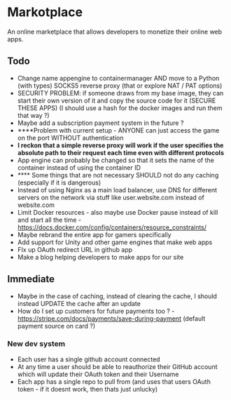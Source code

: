 # Markotplace

An online marketplace that allows developers to monetize their online web apps.

## Todo

-   Change name appengine to containermanager AND move to a Python (with types) SOCKS5 reverse proxy (that or explore NAT / PAT options)
-   SECURITY PROBLEM: if someone draws from my base image, they can start their own version of it and copy the source code for it (SECURE THESE APPS) (I should use a hash for the docker images and run them that way ?)
-   Maybe add a subscription payment system in the future ?
-   \*\*\*\*Problem with current setup - ANYONE can just access the game on the port WITHOUT authentication
-   **I reckon that a simple reverse proxy will work if the user specifies the absolute path to their request each time even with different protocols**
-   App engine can probably be changed so that it sets the name of the container instead of using the container ID
-   \*\*\*\* Some things that are not necessary SHOULD not do any caching (especially if it is dangerous)
-   Instead of using Nginx as a main load balancer, use DNS for different servers on the network via stuff like user.website.com instead of website.com
-   Limit Docker resources - also maybe use Docker pause instead of kill and start all the time - https://docs.docker.com/config/containers/resource_constraints/
-   Maybe rebrand the entire app for gamers specifically
-   Add support for Unity and other game engines that make web apps
-   FIx up OAuth redirect URL in github app
-   Make a blog helping developers to make apps for our site

## Immediate

-   Maybe in the case of caching, instead of clearing the cache, I should instead UPDATE the cache after an update
-   How do I set up customers for future payments too ? - https://stripe.com/docs/payments/save-during-payment (default payment source on card ?)

### New dev system

-   Each user has a single github account connected
-   At any time a user should be able to reauthorize their GitHub account which will update their OAuth token and their Username
-   Each app has a single repo to pull from (and uses that users OAuth token - if it doesnt work, then thats just unlucky)
